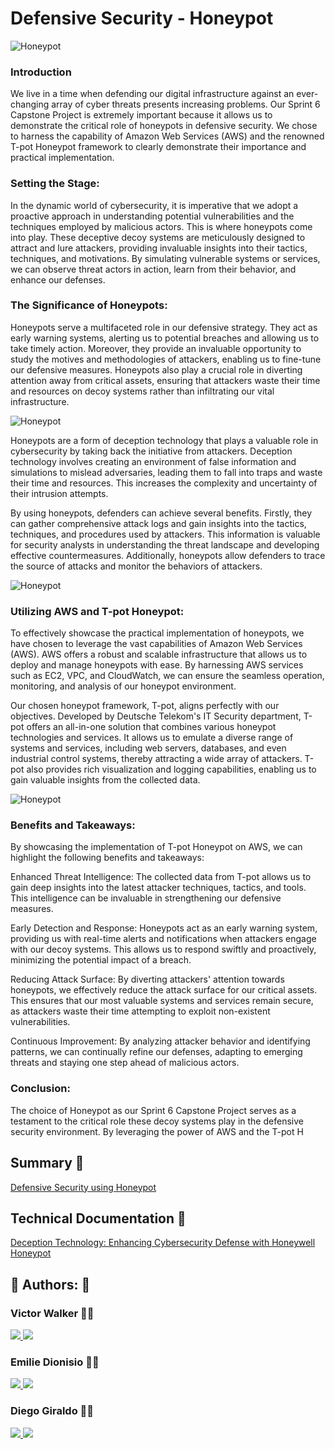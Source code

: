 
# Defensive Security - Honeypot

![Honeypot](https://drive.google.com/uc?export=view&id=1SWtKjT0O1i-Mje-E5-F_cYGXmL1TxaqR)


### Introduction
We live in a time when defending our digital infrastructure against an ever-changing array of cyber threats presents increasing problems. Our Sprint 6 Capstone Project is extremely important because it allows us to demonstrate the critical role of honeypots in defensive security. We chose to harness the capability of Amazon Web Services (AWS) and the renowned T-pot Honeypot framework to clearly demonstrate their importance and practical implementation.



### Setting the Stage:
In the dynamic world of cybersecurity, it is imperative that we adopt a proactive approach in understanding potential vulnerabilities and the techniques employed by malicious actors. This is where honeypots come into play. These deceptive decoy systems are meticulously designed to attract and lure attackers, providing invaluable insights into their tactics, techniques, and motivations. By simulating vulnerable systems or services, we can observe threat actors in action, learn from their behavior, and enhance our defenses.



<!--![Network Protocols](https://drive.google.com/uc?export=view&id=1lwvNkq2fMqUz6yd0ZYzZesb7mOxGj13T) -->


### The Significance of Honeypots:
Honeypots serve a multifaceted role in our defensive strategy. They act as early warning systems, alerting us to potential breaches and allowing us to take timely action. Moreover, they provide an invaluable opportunity to study the motives and methodologies of attackers, enabling us to fine-tune our defensive measures. Honeypots also play a crucial role in diverting attention away from critical assets, ensuring that attackers waste their time and resources on decoy systems rather than infiltrating our vital infrastructure.

![Honeypot](https://drive.google.com/uc?export=view&id=1lwvNkq2fMqUz6yd0ZYzZesb7mOxGj13T)

Honeypots are a form of deception technology that plays a valuable role in cybersecurity by taking back the initiative from attackers. Deception technology involves creating an environment of false information and simulations to mislead adversaries, leading them to fall into traps and waste their time and resources. This increases the complexity and uncertainty of their intrusion attempts.

By using honeypots, defenders can achieve several benefits. Firstly, they can gather comprehensive attack logs and gain insights into the tactics, techniques, and procedures used by attackers. This information is valuable for security analysts in understanding the threat landscape and developing effective countermeasures. Additionally, honeypots allow defenders to trace the source of attacks and monitor the behaviors of attackers.

![Honeypot](https://drive.google.com/uc?export=view&id=1lfajVDe7tQ0uTNylRm0viOpQCQsTB8xg)

### Utilizing AWS and T-pot Honeypot:
To effectively showcase the practical implementation of honeypots, we have chosen to leverage the vast capabilities of Amazon Web Services (AWS). AWS offers a robust and scalable infrastructure that allows us to deploy and manage honeypots with ease. By harnessing AWS services such as EC2, VPC, and CloudWatch, we can ensure the seamless operation, monitoring, and analysis of our honeypot environment.

Our chosen honeypot framework, T-pot, aligns perfectly with our objectives. Developed by Deutsche Telekom's IT Security department, T-pot offers an all-in-one solution that combines various honeypot technologies and services. It allows us to emulate a diverse range of systems and services, including web servers, databases, and even industrial control systems, thereby attracting a wide array of attackers. T-pot also provides rich visualization and logging capabilities, enabling us to gain valuable insights from the collected data.

![Honeypot](https://drive.google.com/uc?export=view&id=19zYEbGqzgRyOsck3QCO28UbTHyQZDzrd)

### Benefits and Takeaways:
By showcasing the implementation of T-pot Honeypot on AWS, we can highlight the following benefits and takeaways:

Enhanced Threat Intelligence: The collected data from T-pot allows us to gain deep insights into the latest attacker techniques, tactics, and tools. This intelligence can be invaluable in strengthening our defensive measures.

Early Detection and Response: Honeypots act as an early warning system, providing us with real-time alerts and notifications when attackers engage with our decoy systems. This allows us to respond swiftly and proactively, minimizing the potential impact of a breach.

Reducing Attack Surface: By diverting attackers' attention towards honeypots, we effectively reduce the attack surface for our critical assets. This ensures that our most valuable systems and services remain secure, as attackers waste their time attempting to exploit non-existent vulnerabilities.

Continuous Improvement: By analyzing attacker behavior and identifying patterns, we can continually refine our defenses, adapting to emerging threats and staying one step ahead of malicious actors.

### Conclusion:
The choice of Honeypot as our Sprint 6 Capstone Project serves as a testament to the critical role these decoy systems play in the defensive security environment. By leveraging the power of AWS and the T-pot H


## Summary 🤖

[Defensive Security using Honeypot](https://docs.google.com/document/d/1vn7k2nV93C_qWizyi8VU3XuGbhfcCmKx-DiblM2Rpc8/edit?usp=drive_link)




## Technical Documentation 🤖

[Deception Technology: Enhancing Cybersecurity Defense 
with Honeywell Honeypot
](https://docs.google.com/document/d/17Ad8RLsRuk_15sBfVitG0E_llJ5I6Zx7yXlJ1vC5234/edit?usp=drive_link)



## 🔗 Authors: 👐

### Victor Walker 👨‍💻
<p>
  <a href="https://www.linkedin.com/in/victor-walker-iv-b2001118a/">
    <img src="https://skillicons.dev/icons?i=linkedin" />
  </a>  
    <a href="https://github.com/vick627">
    <img src="https://skillicons.dev/icons?i=github" />
  </a>
</p>



### Emilie Dionisio 👩‍💻
<p align="left">
  <a href="https://www.linkedin.com/in/emdionisio/">
    <img src="https://skillicons.dev/icons?i=linkedin" />
  </a>  
    <a href="https://github.com/emiliedionisio">
    <img src="https://skillicons.dev/icons?i=github" />
  </a>
</p>

### Diego Giraldo 👨‍💻
<p>
  <a href="https://www.linkedin.com/in/diego-giraldo-39438a214/">
    <img src="https://skillicons.dev/icons?i=linkedin" />
  </a>  
    <a href="https://github.com/dagiraldo3">
    <img src="https://skillicons.dev/icons?i=github" />
  </a>
</p>


